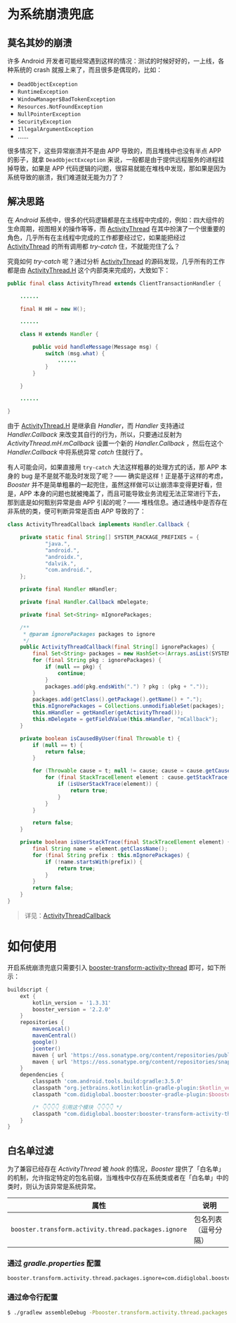 # 为系统崩溃兜底

## 莫名其妙的崩溃

许多 Android 开发者可能经常遇到这样的情况：测试的时候好好的，一上线，各种系统的 crash 就报上来了，而且很多是偶现的，比如：

- `DeadObjectException`
- `RuntimeException`
- `WindowManager$BadTokenException`
- `Resources.NotFoundException`
- `NullPointerException`
- `SecurityException`
- `IllegalArgumentException`
- ......

很多情况下，这些异常崩溃并不是由 APP 导致的，而且堆栈中也没有半点 APP 的影子，就拿 `DeadObjectException` 来说，一般都是由于提供远程服务的进程挂掉导致，如果是 APP 代码逻辑的问题，很容易就能在堆栈中发现，那如果是因为系统导致的崩溃，我们难道就无能为力了？

## 解决思路

在 *Android* 系统中，很多的代码逻辑都是在主线程中完成的，例如：四大组件的生命周期，视图相关的操作等等，而 [ActivityThread](https://android.googlesource.com/platform/frameworks/base/+/master/core/java/android/app/ActivityThread.java) 在其中扮演了一个很重要的角色，几乎所有在主线程中完成的工作都要经过它，如果能把经过 [ActivityThread](https://android.googlesource.com/platform/frameworks/base/+/master/core/java/android/app/ActivityThread.java) 的所有调用都 *try-catch* 住，不就能兜住了么？

究竟如何 *try-catch* 呢？通过分析 [ActivityThread](https://android.googlesource.com/platform/frameworks/base/+/master/core/java/android/app/ActivityThread.java) 的源码发现，几乎所有的工作都是由 [ActivityThread.H](https://android.googlesource.com/platform/frameworks/base/+/master/core/java/android/app/ActivityThread.java#1764) 这个内部类来完成的，大致如下：

```java
public final class ActivityThread extends ClientTransactionHandler {

    ......

    final H mH = new H();

    ......

    class H extends Handler {

        public void handleMessage(Message msg) {
            switch (msg.what) {
                ......
            }
        }

    }

    ......

}
```

由于 [ActivityThread.H](https://android.googlesource.com/platform/frameworks/base/+/master/core/java/android/app/ActivityThread.java#1764) 是继承自 *Handler*，而 *Handler* 支持通过 *Handler.Callback* 来改变其自行的行为，所以，只要通过反射为 *ActivityThread.mH.mCallback* 设置一个新的 *Handler.Callback* ，然后在这个 *Handler.Callback* 中将系统异常 *catch* 住就行了。

有人可能会问，如果直接用 `try-catch` 大法这样粗暴的处理方式的话，那 APP 本身的 bug 是不是就不能及时发现了呢？—— 确实是这样！正是基于这样的考虑，*Booster* 并不是简单粗暴的一起兜住，虽然这样做可以让崩溃率变得更好看，但是，APP 本身的问题也就被掩盖了，而且可能导致业务流程无法正常进行下去，那到底是如何甄别异常是由 APP 引起的呢？—— 堆栈信息。通过通栈中是否存在非系统的类，便可判断异常是否由 *APP* 导致的了：

```java
class ActivityThreadCallback implements Handler.Callback {

    private static final String[] SYSTEM_PACKAGE_PREFIXES = {
            "java.",
            "android.",
            "androidx.",
            "dalvik.",
            "com.android.",
    };

    private final Handler mHandler;

    private final Handler.Callback mDelegate;

    private final Set<String> mIgnorePackages;

    /**
     * @param ignorePackages packages to ignore
     */
    public ActivityThreadCallback(final String[] ignorePackages) {
        final Set<String> packages = new HashSet<>(Arrays.asList(SYSTEM_PACKAGE_PREFIXES));
        for (final String pkg : ignorePackages) {
            if (null == pkg) {
                continue;
            }
            packages.add(pkg.endsWith(".") ? pkg : (pkg + "."));
        }
        packages.add(getClass().getPackage().getName() + ".");
        this.mIgnorePackages = Collections.unmodifiableSet(packages);
        this.mHandler = getHandler(getActivityThread());
        this.mDelegate = getFieldValue(this.mHandler, "mCallback");
    }

    private boolean isCausedByUser(final Throwable t) {
        if (null == t) {
            return false;
        }

        for (Throwable cause = t; null != cause; cause = cause.getCause()) {
            for (final StackTraceElement element : cause.getStackTrace()) {
                if (isUserStackTrace(element)) {
                    return true;
                }
            }
        }

        return false;
    }

    private boolean isUserStackTrace(final StackTraceElement element) {
        final String name = element.getClassName();
        for (final String prefix : this.mIgnorePackages) {
            if (!name.startsWith(prefix)) {
                return true;
            }
        }
        return false;
    }
}
```

> 详见：[ActivityThreadCallback](https://github.com/didi/booster/blob/master/booster-android-instrument-activity-thread/src/main/java/com/didiglobal/booster/instrument/ActivityThreadCallback.java)

# 如何使用

开启系统崩溃兜底只需要引入 [booster-transform-activity-thread](https://github.com/didi/booster/blob/master/booster-transform-activity-thread) 即可，如下所示：


```groovy
buildscript {
    ext {
        kotlin_version = '1.3.31'
        booster_version = '2.2.0'
    }
    repositories {
        mavenLocal()
        mavenCentral()
        google()
        jcenter()
        maven { url 'https://oss.sonatype.org/content/repositories/public/' }
        maven { url 'https://oss.sonatype.org/content/repositories/snapshots/' }
    }
    dependencies {
        classpath 'com.android.tools.build:gradle:3.5.0'
        classpath "org.jetbrains.kotlin:kotlin-gradle-plugin:$kotlin_version"
        classpath "com.didiglobal.booster:booster-gradle-plugin:$booster_version"

        /* 👇👇👇👇 引用这个模块 👇👇👇👇 */
        classpath "com.didiglobal.booster:booster-transform-activity-thread:$booster_version"
    }
}
```

## 白名单过滤

为了兼容已经存在 *ActivityThread* 被 *hook* 的情况，*Booster* 提供了「白名单」的机制，允许指定特定的包名前缀，当堆栈中仅存在系统类或者在「白名单」中的类时，则认为该异常是系统异常。

| 属性                                                | 说明                |
|-----------------------------------------------------|---------------------|
| `booster.transform.activity.thread.packages.ignore` | 包名列表（逗号分隔）|

### 通过 *gradle.properties* 配置

```properties
booster.transform.activity.thread.packages.ignore=com.didiglobal.booster,io.johnsonlee.booster
```

### 通过命令行配置

```bash
$ ./gradlew assembleDebug -Pbooster.transform.activity.thread.packages.ignore=com.didiglobal.booster,io.johnsonlee.booster
```

